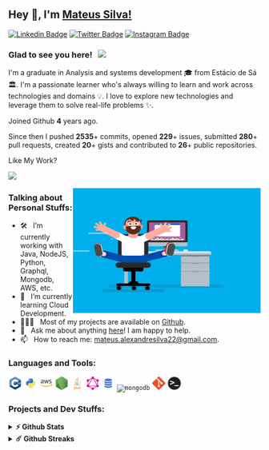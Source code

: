## Hey 👋, I'm [Mateus Silva!](https://github.com/mateusalesilv/)

[![Linkedin Badge](https://img.shields.io/badge/-LinkedIn-0e76a8?style=flat-square&logo=Linkedin&logoColor=white)](https://www.linkedin.com/in/mateusalexandredasilva/)
[![Twitter Badge](https://img.shields.io/badge/-Twitter-00acee?style=flat-square&logo=Twitter&logoColor=white)](https://twitter.com/10MKAS)
[![Instagram Badge](https://img.shields.io/badge/-Instagram-e4405f?style=flat-square&logo=Instagram&logoColor=white)](https://instagram.com/mateus.keu/)

### Glad to see you here! &nbsp; ![](https://visitor-badge.glitch.me/badge?page_id=mateusalesilv.mateusalesilv&style=flat-square&color=0088cc)

I'm a graduate in Analysis and systems development 🎓 from Estácio de Sá  🏛. I'm a passionate learner who's always willing to learn and work across technologies and domains 💡. I love to explore new technologies and leverage them to solve real-life problems ✨.

Joined Github **4** years ago.

Since then I pushed **2535**+ commits, opened **229**+ issues, submitted **280**+ pull requests, created **20**+ gists and contributed to **26**+ public repositories.

Like My Work?

[![](https://gitwar.herokuapp.com/badge?username=mateusalesilv&label=Gitwar%20Profile%20Score&style=for-the-badge&color=0088cc)](https://gitwar.herokuapp.com/)

<img align="right" height="250" width="375" alt="" src="https://raw.githubusercontent.com/mateusalesilv/mateusalesilv/master/gifs/coder.gif" />

### Talking about Personal Stuffs:

- 🛠 &nbsp; I’m currently working with Java, NodeJS, Python, <br /> Graphql, Mongodb, AWS, etc.
- 🚀 &nbsp; I’m currently learning Cloud Development.
- 👨🏻‍💻 &nbsp; Most of my projects are available on [Github](https://github.com/mateusalesilv).
- 💬 &nbsp; Ask me about anything [here](https://github.com/mateusalesilv/mateusalesilv/issues/2)! I am happy to help.
- 📫 &nbsp; How to reach me: mateus.alexandresilva22@gmail.com.

### Languages and Tools:

<code><img height="27" src="https://raw.githubusercontent.com/github/explore/80688e429a7d4ef2fca1e82350fe8e3517d3494d/topics/cpp/cpp.png" alt="cpp"></code>
<code><img height="27" src="https://raw.githubusercontent.com/github/explore/80688e429a7d4ef2fca1e82350fe8e3517d3494d/topics/python/python.png" alt="python"></code>
<code><img height="27" src="https://raw.githubusercontent.com/github/explore/80688e429a7d4ef2fca1e82350fe8e3517d3494d/topics/aws/aws.png" alt="aws"></code>
<code><img height="27" src="https://raw.githubusercontent.com/github/explore/80688e429a7d4ef2fca1e82350fe8e3517d3494d/topics/nodejs/nodejs.png" alt="nodejs"></code>
<code><img height="27" src="https://raw.githubusercontent.com/github/explore/80688e429a7d4ef2fca1e82350fe8e3517d3494d/topics/java/java.png" alt="java"></code>
<code><img height="27" src="https://raw.githubusercontent.com/github/explore/80688e429a7d4ef2fca1e82350fe8e3517d3494d/topics/graphql/graphql.png" alt="graphql"></code>
<code><img height="27" src="https://raw.githubusercontent.com/github/explore/80688e429a7d4ef2fca1e82350fe8e3517d3494d/topics/sql/sql.png" alt="sql"></code>
<code><img height="27" src="https://encrypted-tbn0.gstatic.com/images?q=tbn%3AANd9GcSTTzPAw-55ssm1Im594xYZ9eRQu2JylrkYLg&usqp=CAU" alt="mongodb"></code>
<code><img height="27" src="https://raw.githubusercontent.com/devicons/devicon/master/icons/git/git-original.svg" alt="git"></code>
<code><img height="27" src="https://raw.githubusercontent.com/github/explore/80688e429a7d4ef2fca1e82350fe8e3517d3494d/topics/terminal/terminal.png" alt="terminal"></code>

### Projects and Dev Stuffs:

<details>	
  <summary><b>⚡ Github Stats</b></summary>

  <br />
  <img height="180em" src="https://github-readme-stats.vercel.app/api?username=mateusalesilv&show_icons=true&hide_border=true&&count_private=true&include_all_commits=true" />
  <img height="180em" src="https://github-readme-stats.vercel.app/api/top-langs/?username=mateusalesilv&exclude_repo=KNN-Image-Classification&show_icons=true&hide_border=true&layout=compact&langs_count=8"/>
</details>

<details>	
  <summary><b>☄️ Github Streaks</b></summary>

  <br />
  <img height="180em" src="https://github-readme-streak-stats.herokuapp.com/?user=mateusalesilv&hide_border=true" />
</details>